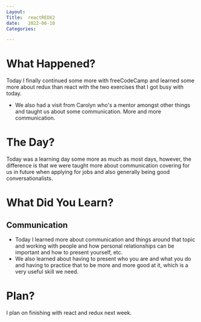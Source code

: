 ```yaml
---
Layout:
Title:  reactREDX2
date:   2022-06-10
Categories:

---
```


# What Happened?
Today I finally continued some more with freeCodeCamp and learned some more about redux than react with the two exercises that I got busy with today. 
- We also had a visit from Carolyn who's a mentor amongst other things and taught us about some communication. More and more communication.

# The Day?
Today was a learning day some more as much as most days, however, the difference is that we were taught more about communication covering for us in future when applying for jobs and also generally being good conversationalists.

# What Did You Learn?
## Communication
- Today I learned more about communication and things around that topic and working with people and how personal relationships can be important and how to present yourself, etc.
- We also learned about having to present who you are and what you do and having to practice that to be more and more good at it, which is a very useful skill we need.

# Plan?
 I plan on finishing with react and redux next week.